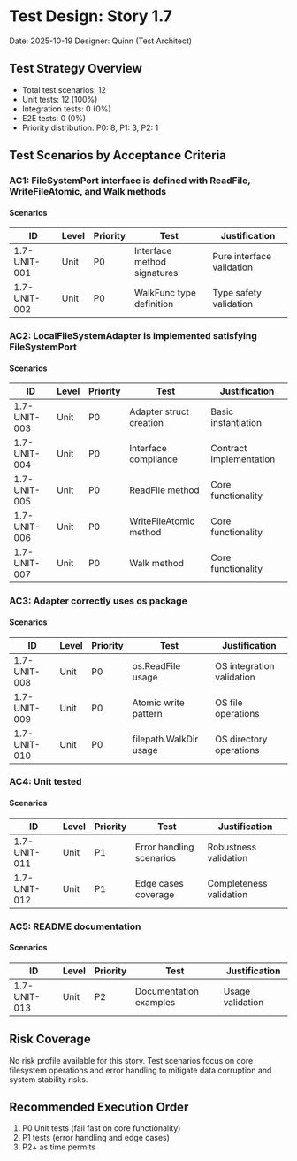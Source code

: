 # Test Design: Story 1.7

Date: 2025-10-19
Designer: Quinn (Test Architect)

## Test Strategy Overview

- Total test scenarios: 12
- Unit tests: 12 (100%)
- Integration tests: 0 (0%)
- E2E tests: 0 (0%)
- Priority distribution: P0: 8, P1: 3, P2: 1

## Test Scenarios by Acceptance Criteria

### AC1: FileSystemPort interface is defined with ReadFile, WriteFileAtomic, and Walk methods

#### Scenarios

| ID           | Level | Priority | Test                      | Justification            |
| ------------ | ----- | -------- | ------------------------- | ------------------------ |
| 1.7-UNIT-001 | Unit  | P0       | Interface method signatures | Pure interface validation |
| 1.7-UNIT-002 | Unit  | P0       | WalkFunc type definition  | Type safety validation   |

### AC2: LocalFileSystemAdapter is implemented satisfying FileSystemPort

#### Scenarios

| ID           | Level | Priority | Test                      | Justification            |
| ------------ | ----- | -------- | ------------------------- | ------------------------ |
| 1.7-UNIT-003 | Unit  | P0       | Adapter struct creation   | Basic instantiation      |
| 1.7-UNIT-004 | Unit  | P0       | Interface compliance      | Contract implementation   |
| 1.7-UNIT-005 | Unit  | P0       | ReadFile method           | Core functionality       |
| 1.7-UNIT-006 | Unit  | P0       | WriteFileAtomic method    | Core functionality       |
| 1.7-UNIT-007 | Unit  | P0       | Walk method               | Core functionality       |

### AC3: Adapter correctly uses os package

#### Scenarios

| ID           | Level | Priority | Test                      | Justification            |
| ------------ | ----- | -------- | ------------------------- | ------------------------ |
| 1.7-UNIT-008 | Unit  | P0       | os.ReadFile usage         | OS integration validation |
| 1.7-UNIT-009 | Unit  | P0       | Atomic write pattern      | OS file operations       |
| 1.7-UNIT-010 | Unit  | P0       | filepath.WalkDir usage    | OS directory operations  |

### AC4: Unit tested

#### Scenarios

| ID           | Level | Priority | Test                      | Justification            |
| ------------ | ----- | -------- | ------------------------- | ------------------------ |
| 1.7-UNIT-011 | Unit  | P1       | Error handling scenarios  | Robustness validation    |
| 1.7-UNIT-012 | Unit  | P1       | Edge cases coverage       | Completeness validation  |

### AC5: README documentation

#### Scenarios

| ID           | Level | Priority | Test                      | Justification            |
| ------------ | ----- | -------- | ------------------------- | ------------------------ |
| 1.7-UNIT-013 | Unit  | P2       | Documentation examples    | Usage validation         |

## Risk Coverage

No risk profile available for this story. Test scenarios focus on core filesystem operations and error handling to mitigate data corruption and system stability risks.

## Recommended Execution Order

1. P0 Unit tests (fail fast on core functionality)
2. P1 tests (error handling and edge cases)
3. P2+ as time permits
